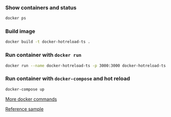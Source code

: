 ### Show containers and status
```sh
docker ps
```

### Build image
```sh
docker build -t docker-hotreload-ts .
```

### Run container with `docker run`
```sh
docker run --name docker-hotreload-ts -p 3000:3000 docker-hotreload-ts
```

### Run container with `docker-compose` and hot reload
```sh
docker-compose up
```

[More docker commands](https://gist.github.com/jfollmann/f409defd29e2de689963a2edae5172e8)

[Reference sample](https://www.youtube.com/watch?v=3Z7riTP0M14&t=1392s&ab_channel=LuisFilipePedroso)